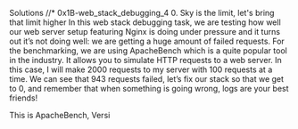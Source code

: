 Solutions //* 0x1B-web_stack_debugging_4
0. Sky is the limit, let's bring that limit higher
In this web stack debugging task, we are testing how well our web server setup featuring Nginx is doing under pressure and it turns out it’s not doing well: we are getting a huge amount of failed requests.
For the benchmarking, we are using ApacheBench which is a quite popular tool in the industry. It allows you to simulate HTTP requests to a web server. In this case, I will make 2000 requests to my server with 100 requests at a time. We can see that 943 requests failed, let’s fix our stack so that we get to 0, and remember that when something is going wrong, logs are your best friends!

This is ApacheBench, Versi
